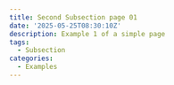 ```yaml
---
title: Second Subsection page 01
date: '2025-05-25T08:30:10Z'
description: Example 1 of a simple page
tags:
  - Subsection
categories:
  - Examples
---
```

